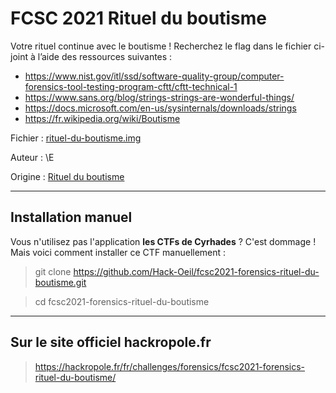 # FCSC 2021 Rituel du boutisme

Votre rituel continue avec le boutisme ! Recherchez le flag dans le fichier ci-joint à l’aide des ressources suivantes :

- https://www.nist.gov/itl/ssd/software-quality-group/computer-forensics-tool-testing-program-cftt/cftt-technical-1
- https://www.sans.org/blog/strings-strings-are-wonderful-things/
- https://docs.microsoft.com/en-us/sysinternals/downloads/strings
- https://fr.wikipedia.org/wiki/Boutisme


Fichier : [rituel-du-boutisme.img](https://hackropole.fr/filer/fcsc2021-forensics-rituel-du-boutisme/public_filer/rituel-du-boutisme.img)

Auteur : \E

Origine : [Rituel du boutisme](https://hackropole.fr/fr/challenges/forensics/fcsc2021-forensics-rituel-du-boutisme/)


-----------

## Installation manuel
Vous n'utilisez pas l'application **les CTFs de Cyrhades** ? C'est dommage !
Mais voici comment installer ce CTF manuellement :

> git clone https://github.com/Hack-Oeil/fcsc2021-forensics-rituel-du-boutisme.git

> cd fcsc2021-forensics-rituel-du-boutisme


-----------

## Sur le site officiel hackropole.fr
> https://hackropole.fr/fr/challenges/forensics/fcsc2021-forensics-rituel-du-boutisme/